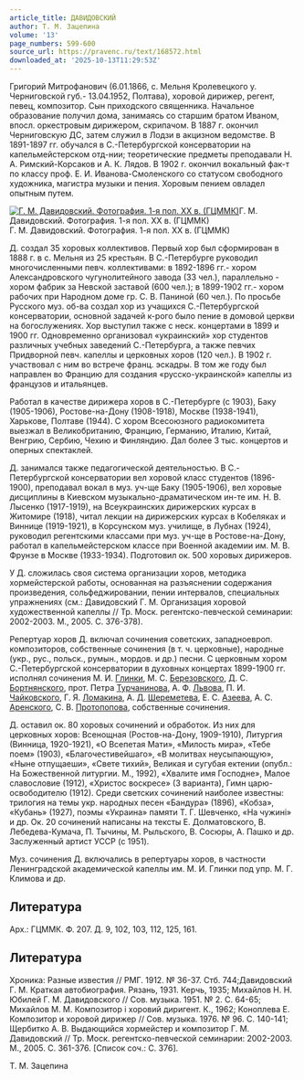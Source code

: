 ```yaml
---
article_title: ДАВИДОВСКИЙ
author: Т. М. Зацепина
volume: '13'
page_numbers: 599-600
source_url: https://pravenc.ru/text/168572.html
downloaded_at: '2025-10-13T11:29:53Z'
---
```


Григорий Митрофанович (6.01.1866, c. Мельня Кролевецкого у. Черниговской губ.- 13.04.1952, Полтава), хоровой дирижер, регент, певец, композитор. Сын приходского священника. Начальное образование получил дома, занимаясь со старшим братом Иваном, впосл. оркестровым дирижером, скрипачом. В 1887 г. окончил Черниговскую ДС, затем служил в Лодзи в акцизном ведомстве. В 1891-1897 гг. обучался в С.-Петербургской консерватории на капельмейстерском отд-нии; теоретические предметы преподавали Н. А. Римский-Корсаков и А. К. Лядов. В 1902 г. окончил вокальный фак-т по классу проф. Е. И. Иванова-Смоленского со статусом свободного художника, магистра музыки и пения. Хоровым пением овладел опытным путем.

[![Г. М. Давидовский. Фотография. 1-я пол. ХХ в. (ГЦММК)](https://pravenc.ru/data/562/475/1234/i200.jpg "Кликните для увеличения картинки")](https://pravenc.ru/data/562/475/1234/i400.jpg)Г. М. Давидовский. Фотография. 1-я пол. ХХ в. (ГЦММК)  
Г. М. Давидовский. Фотография. 1-я пол. ХХ в. (ГЦММК)

Д. создал 35 хоровых коллективов. Первый хор был сформирован в 1888 г. в с. Мельня из 25 крестьян. В С.-Петербурге руководил многочисленными певч. коллективами: в 1892-1896 гг.- хором Александровского чугунолитейного завода (33 чел.), параллельно - хором фабрик за Невской заставой (600 чел.); в 1899-1902 гг.- хором рабочих при Народном доме гр. С. В. Паниной (60 чел.). По просьбе Русского муз. об-ва создал хор из учащихся С.-Петербургской консерватории, основной задачей к-рого было пение в домовой церкви на богослужениях. Хор выступил также с неск. концертами в 1899 и 1900 гг. Одновременно организовал «украинский» хор студентов различных учебных заведений С.-Петербурга, а также певчих Придворной певч. капеллы и церковных хоров (120 чел.). В 1902 г. участвовал с ним во встрече франц. эскадры. В том же году был направлен во Францию для создания «русско-украинской» капеллы из французов и итальянцев.

Работал в качестве дирижера хоров в С.-Петербурге (с 1903), Баку (1905-1906), Ростове-на-Дону (1908-1918), Москве (1938-1941), Харькове, Полтаве (1944). C хором Всесоюзного радиокомитета выезжал в Великобританию, Францию, Германию, Италию, Китай, Венгрию, Сербию, Чехию и Финляндию. Дал более 3 тыс. концертов и оперных спектаклей.

Д. занимался также педагогической деятельностью. В С.-Петербургской консерватории вел хоровой класс студентов (1896-1900), преподавал вокал в муз. уч-ще Баку (1905-1906), вел хоровые дисциплины в Киевском музыкально-драматическом ин-те им. Н. В. Лысенко (1917-1919), на Всеукраинских дирижерских курсах в Житомире (1918), читал лекции на дирижерских курсах в Кобеляках и Виннице (1919-1921), в Корсунском муз. училище, в Лубнах (1924), руководил регентскими классами при муз. уч-ще в Ростове-на-Дону, работал в капельмейстерском классе при Военной академии им. М. В. Фрунзе в Москве (1933-1934). Подготовил ок. 500 хоровых дирижеров.

У Д. сложилась своя система организации хоров, методика хормейстерской работы, основанная на разъяснении содержания произведения, сольфеджировании, пении интервалов, специальных упражнениях (см.: Давидовский Г. М. Организация хоровой художественной капеллы // Тр. Моск. регентско-певческой семинарии: 2002-2003. М., 2005. С. 376-378).

Репертуар хоров Д. включал сочинения советских, западноевроп. композиторов, собственные сочинения (в т. ч. церковные), народные (укр., рус., польск., румын., мордов. и др.) песни. С церковным хором С.-Петербургской консерватории в духовных концертах 1899-1900 гг. исполнял сочинения М. И. [Глинки](https://pravenc.ru/text/Глинки.html), М. С. [Березовского](https://pravenc.ru/text/БЕРЕЗОВСКИЙ.html), Д. С. [Бортнянского](https://pravenc.ru/text/Бортнянский.html), прот. Петра [Турчанинова](https://pravenc.ru/text/Турчанинов.html), А. Ф. [Львова](https://pravenc.ru/text/Львов.html), П. И. [Чайковского](https://pravenc.ru/text/Чайковский.html), Г. Я. [Ломакина](https://pravenc.ru/text/Ломакина.html), А. Д. [Шереметева](https://pravenc.ru/text/Шереметева.html), Е. С. [Азеева](https://pravenc.ru/text/Азеева.html), А. С. [Аренского](https://pravenc.ru/text/Аренского.html), С. В. [Протопопова](https://pravenc.ru/text/Протопопова.html), собственные сочинения.

Д. оставил ок. 80 хоровых сочинений и обработок. Из них для церковных хоров: Всенощная (Ростов-на-Дону, 1909-1910), Литургия (Винница, 1920-1921), «О Всепетая Мати», «Милость мира», «Тебе поем» (1903), «Благочестивейшаго», «В молитвах неусыпающую», «Ныне отпущаеши», «Свете тихий», Великая и сугубая ектении (опубл.: На Божественной литургии. М., 1992), «Хвалите имя Господне», Малое славословие (1912), «Христос воскресе» (3 варианта), Гимн царю-освободителю (1912). Среди светских сочинений наиболее известны: трилогия на темы укр. народных песен «Бандура» (1896), «Кобза», «Кубань» (1927), поэмы «Украина» памяти Т. Г. Шевченко, «На чужинi» и др. Ок. 20 сочинений написаны на тексты Е. Долматовского, В. Лебедева-Кумача, П. Тычины, М. Рыльского, В. Сосюры, А. Пашко и др. Заслуженный артист УССР (с 1951).

Муз. сочинения Д. включались в репертуары хоров, в частности Ленинградской академической капеллы им. М. И. Глинки под упр. М. Г. Климова и др.

## Литература

Арх.: ГЦММК. Ф. 207. Д. 9, 102, 103, 112, 125, 161.

## Литература

Хроника: Разные известия // РМГ. 1912. № 36-37. Стб. 744;Давидовский Г. М. Краткая автобиография. Рязань, 1931. Керчь, 1935; Михайлов Н. Н. Юбилей Г. М. Давидовского // Сов. музыка. 1951. № 2. С. 64-65; Михайлов М. М. Композитор i хоровий диригент. К., 1962; Коноплева Е. Композитор и хоровой дирижер // Сов. музыка. 1976. № 96. С. 140-141; Щербитко А. В. Выдающийся хормейстер и композитор Г. М. Давидовский // Тр. Моск. регентско-певческой семинарии: 2002-2003. М., 2005. С. 361-376. [Список соч.: С. 376].

Т. М. Зацепина

